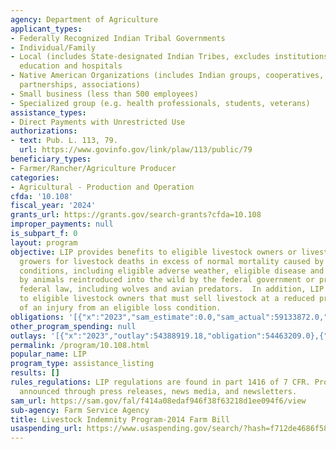 ```yaml
---
agency: Department of Agriculture
applicant_types:
- Federally Recognized Indian Tribal Governments
- Individual/Family
- Local (includes State-designated Indian Tribes, excludes institutions of higher
  education and hospitals
- Native American Organizations (includes Indian groups, cooperatives, corporations,
  partnerships, associations)
- Small business (less than 500 employees)
- Specialized group (e.g. health professionals, students, veterans)
assistance_types:
- Direct Payments with Unrestricted Use
authorizations:
- text: Pub. L. 113, 79.
  url: https://www.govinfo.gov/link/plaw/113/public/79
beneficiary_types:
- Farmer/Rancher/Agriculture Producer
categories:
- Agricultural - Production and Operation
cfda: '10.108'
fiscal_year: '2024'
grants_url: https://grants.gov/search-grants?cfda=10.108
improper_payments: null
is_subpart_f: 0
layout: program
objective: LIP provides benefits to eligible livestock owners or livestock contract
  growers for livestock deaths in excess of normal mortality caused by eligible loss
  conditions, including eligible adverse weather, eligible disease and by attacks
  by animals reintroduced into the wild by the federal government or protected by
  federal law, including wolves and avian predators.  In addition, LIP provides assistance
  to eligible livestock owners that must sell livestock at a reduced price because
  of an injury from an eligible loss condition.
obligations: '[{"x":"2023","sam_estimate":0.0,"sam_actual":59133872.0,"usa_spending_actual":54463209.0},{"x":"2024","sam_estimate":0.0,"sam_actual":92507394.0,"usa_spending_actual":75768627.0},{"x":"2025","sam_estimate":0.0,"sam_actual":90000000.0,"usa_spending_actual":9850054.0}]'
other_program_spending: null
outlays: '[{"x":"2023","outlay":54388919.18,"obligation":54463209.0},{"x":"2024","outlay":57398372.7,"obligation":75768627.0},{"x":"2025","outlay":9316393.43,"obligation":9850054.0}]'
permalink: /program/10.108.html
popular_name: LIP
program_type: assistance_listing
results: []
rules_regulations: LIP regulations are found in part 1416 of 7 CFR. Program is also
  announced through press releases, news media, and newsletters.
sam_url: https://sam.gov/fal/f414a08edaf946f38f63218d1ee094f6/view
sub-agency: Farm Service Agency
title: Livestock Indemnity Program-2014 Farm Bill
usaspending_url: https://www.usaspending.gov/search/?hash=f712de4686f5816f1f1b8176ee61ba90
---
```

